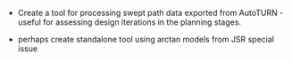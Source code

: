 - Create a tool for processing swept path data exported from AutoTURN - useful for assessing design iterations in the planning stages.

- perhaps create standalone tool using arctan models from JSR special issue
